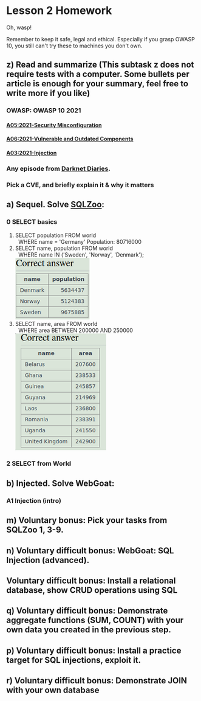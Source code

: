 # Lesson 2 Homework

Oh, wasp!  

Remember to keep it safe, legal and ethical. Especially if you grasp OWASP 10, you still can't try these to machines you don't own.  

## z) Read and summarize (This subtask z does not require tests with a computer. Some bullets per article is enough for your summary, feel free to write more if you like)  

### OWASP: OWASP 10 2021  
#### [A05:2021-Security Misconfiguration](https://owasp.org/Top10/A05_2021-Security_Misconfiguration/)
   
#### [A06:2021-Vulnerable and Outdated Components](https://owasp.org/Top10/A06_2021-Vulnerable_and_Outdated_Components/)
  
#### [A03:2021-Injection](https://owasp.org/Top10/A03_2021-Injection/)

  
### Any episode from [Darknet Diaries](https://darknetdiaries.com/).  
  
### Pick a CVE, and briefly explain it & why it matters  
  
## a) Sequel. Solve [SQLZoo](https://sqlzoo.net/wiki/SQL_Tutorial):

### 0 SELECT basics  

1. SELECT population FROM world  
      WHERE name = 'Germany' 
    Population: 80716000  
2. SELECT name, population FROM world  
      WHERE name IN ('Sweden', 'Norway', 'Denmark');  
    <img src="Pictures/Lesson2/sqlZoo0-2.png">  
3. SELECT name, area FROM world  
      WHERE area BETWEEN 200000 AND 250000  
    <img src="Pictures/Lesson2/sqlZoo0-3.png">

### 2 SELECT from World  
  
## b) Injected. Solve WebGoat:  

### A1 Injection (intro)  

## m) Voluntary bonus: Pick your tasks from SQLZoo 1, 3-9.    

## n) Voluntary difficult bonus: WebGoat: SQL Injection (advanced).  

  
## Voluntary difficult bonus: Install a relational database, show CRUD operations using SQL  
  
    
## q) Voluntary difficult bonus: Demonstrate aggregate functions (SUM, COUNT) with your own data you created in the previous step.  

  
## p) Voluntary difficult bonus: Install a practice target for SQL injections, exploit it.  

  
## r) Voluntary difficult bonus: Demonstrate JOIN with your own database  

